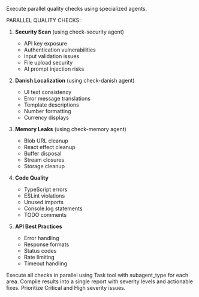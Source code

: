 Execute parallel quality checks using specialized agents.

PARALLEL QUALITY CHECKS:

1. **Security Scan** (using check-security agent)
   - API key exposure
   - Authentication vulnerabilities
   - Input validation issues
   - File upload security
   - AI prompt injection risks

2. **Danish Localization** (using check-danish agent)
   - UI text consistency
   - Error message translations
   - Template descriptions
   - Number formatting
   - Currency displays

3. **Memory Leaks** (using check-memory agent)
   - Blob URL cleanup
   - React effect cleanup
   - Buffer disposal
   - Stream closures
   - Storage cleanup

4. **Code Quality**
   - TypeScript errors
   - ESLint violations
   - Unused imports
   - Console.log statements
   - TODO comments

5. **API Best Practices**
   - Error handling
   - Response formats
   - Status codes
   - Rate limiting
   - Timeout handling

Execute all checks in parallel using Task tool with subagent_type for each area.
Compile results into a single report with severity levels and actionable fixes.
Prioritize Critical and High severity issues.